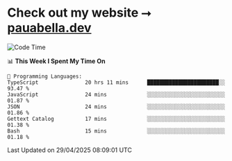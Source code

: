 # Check out my website ⭢ [pauabella.dev](https://pauabella.dev)

<!--START_SECTION:waka-->
![Code Time](http://img.shields.io/badge/Code%20Time-4%2C371%20hrs%203%20mins-blue)

📊 **This Week I Spent My Time On** 

```text
💬 Programming Languages: 
TypeScript               20 hrs 11 mins      ███████████████████████░░   93.47 % 
JavaScript               24 mins             ░░░░░░░░░░░░░░░░░░░░░░░░░   01.87 % 
JSON                     24 mins             ░░░░░░░░░░░░░░░░░░░░░░░░░   01.86 % 
Gettext Catalog          17 mins             ░░░░░░░░░░░░░░░░░░░░░░░░░   01.38 % 
Bash                     15 mins             ░░░░░░░░░░░░░░░░░░░░░░░░░   01.18 % 
```


 Last Updated on 29/04/2025 08:09:01 UTC
<!--END_SECTION:waka-->
